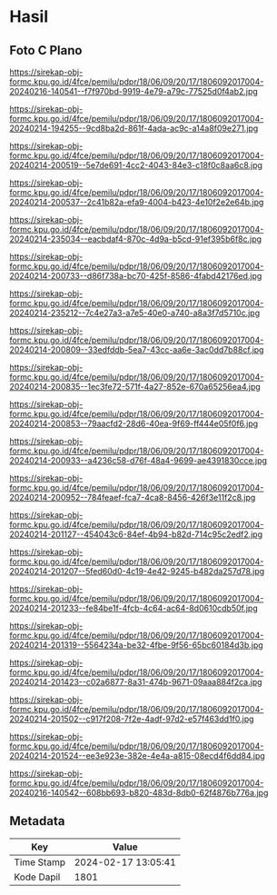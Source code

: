 # Hasil

## Foto C Plano

https://sirekap-obj-formc.kpu.go.id/4fce/pemilu/pdpr/18/06/09/20/17/1806092017004-20240216-140541--f7f970bd-9919-4e79-a79c-77525d0f4ab2.jpg

https://sirekap-obj-formc.kpu.go.id/4fce/pemilu/pdpr/18/06/09/20/17/1806092017004-20240214-194255--9cd8ba2d-861f-4ada-ac9c-a14a8f09e271.jpg

https://sirekap-obj-formc.kpu.go.id/4fce/pemilu/pdpr/18/06/09/20/17/1806092017004-20240214-200519--5e7de691-4cc2-4043-84e3-c18f0c8aa6c8.jpg

https://sirekap-obj-formc.kpu.go.id/4fce/pemilu/pdpr/18/06/09/20/17/1806092017004-20240214-200537--2c41b82a-efa9-4004-b423-4e10f2e2e64b.jpg

https://sirekap-obj-formc.kpu.go.id/4fce/pemilu/pdpr/18/06/09/20/17/1806092017004-20240214-235034--eacbdaf4-870c-4d9a-b5cd-91ef395b6f8c.jpg

https://sirekap-obj-formc.kpu.go.id/4fce/pemilu/pdpr/18/06/09/20/17/1806092017004-20240214-200733--d86f738a-bc70-425f-8586-4fabd42176ed.jpg

https://sirekap-obj-formc.kpu.go.id/4fce/pemilu/pdpr/18/06/09/20/17/1806092017004-20240214-235212--7c4e27a3-a7e5-40e0-a740-a8a3f7d5710c.jpg

https://sirekap-obj-formc.kpu.go.id/4fce/pemilu/pdpr/18/06/09/20/17/1806092017004-20240214-200809--33edfddb-5ea7-43cc-aa6e-3ac0dd7b88cf.jpg

https://sirekap-obj-formc.kpu.go.id/4fce/pemilu/pdpr/18/06/09/20/17/1806092017004-20240214-200835--1ec3fe72-571f-4a27-852e-670a65256ea4.jpg

https://sirekap-obj-formc.kpu.go.id/4fce/pemilu/pdpr/18/06/09/20/17/1806092017004-20240214-200853--79aacfd2-28d6-40ea-9f69-ff444e05f0f6.jpg

https://sirekap-obj-formc.kpu.go.id/4fce/pemilu/pdpr/18/06/09/20/17/1806092017004-20240214-200933--a4236c58-d76f-48a4-9699-ae4391830cce.jpg

https://sirekap-obj-formc.kpu.go.id/4fce/pemilu/pdpr/18/06/09/20/17/1806092017004-20240214-200952--784feaef-fca7-4ca8-8456-426f3e11f2c8.jpg

https://sirekap-obj-formc.kpu.go.id/4fce/pemilu/pdpr/18/06/09/20/17/1806092017004-20240214-201127--454043c6-84ef-4b94-b82d-714c95c2edf2.jpg

https://sirekap-obj-formc.kpu.go.id/4fce/pemilu/pdpr/18/06/09/20/17/1806092017004-20240214-201207--5fed60d0-4c19-4e42-9245-b482da257d78.jpg

https://sirekap-obj-formc.kpu.go.id/4fce/pemilu/pdpr/18/06/09/20/17/1806092017004-20240214-201233--fe84be1f-4fcb-4c64-ac64-8d0610cdb50f.jpg

https://sirekap-obj-formc.kpu.go.id/4fce/pemilu/pdpr/18/06/09/20/17/1806092017004-20240214-201319--5564234a-be32-4fbe-9f56-65bc60184d3b.jpg

https://sirekap-obj-formc.kpu.go.id/4fce/pemilu/pdpr/18/06/09/20/17/1806092017004-20240214-201423--c02a6877-8a31-474b-9671-09aaa884f2ca.jpg

https://sirekap-obj-formc.kpu.go.id/4fce/pemilu/pdpr/18/06/09/20/17/1806092017004-20240214-201502--c917f208-7f2e-4adf-97d2-e57f463dd1f0.jpg

https://sirekap-obj-formc.kpu.go.id/4fce/pemilu/pdpr/18/06/09/20/17/1806092017004-20240214-201524--ee3e923e-382e-4e4a-a815-08ecd4f6dd84.jpg

https://sirekap-obj-formc.kpu.go.id/4fce/pemilu/pdpr/18/06/09/20/17/1806092017004-20240216-140542--608bb693-b820-483d-8db0-62f4876b776a.jpg


## Metadata

| Key        | Value               |
| ---------- | ------------------- |
| Time Stamp | 2024-02-17 13:05:41 |
| Kode Dapil | 1801                |



